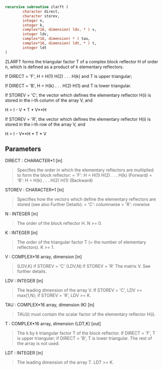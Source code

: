 ```fortran
recursive subroutine zlarft (
        character direct,
        character storev,
        integer n,
        integer k,
        complex*16, dimension( ldv, * ) v,
        integer ldv,
        complex*16, dimension( * ) tau,
        complex*16, dimension( ldt, * ) t,
        integer ldt
)
```

ZLARFT forms the triangular factor T of a complex block reflector H
of order n, which is defined as a product of k elementary reflectors.

If DIRECT = 'F', H = H(1) H(2) . . . H(k) and T is upper triangular;

If DIRECT = 'B', H = H(k) . . . H(2) H(1) and T is lower triangular.

If STOREV = 'C', the vector which defines the elementary reflector
H(i) is stored in the i-th column of the array V, and

H  =  I - V \* T \* V\*\*H

If STOREV = 'R', the vector which defines the elementary reflector
H(i) is stored in the i-th row of the array V, and

H  =  I - V\*\*H \* T \* V

## Parameters
DIRECT : CHARACTER\*1 [in]
> Specifies the order in which the elementary reflectors are
> multiplied to form the block reflector:
> = 'F': H = H(1) H(2) . . . H(k) (Forward)
> = 'B': H = H(k) . . . H(2) H(1) (Backward)

STOREV : CHARACTER\*1 [in]
> Specifies how the vectors which define the elementary
> reflectors are stored (see also Further Details):
> = 'C': columnwise
> = 'R': rowwise

N : INTEGER [in]
> The order of the block reflector H. N >= 0.

K : INTEGER [in]
> The order of the triangular factor T (= the number of
> elementary reflectors). K >= 1.

V : COMPLEX\*16 array, dimension [in]
> (LDV,K) if STOREV = 'C'
> (LDV,N) if STOREV = 'R'
> The matrix V. See further details.

LDV : INTEGER [in]
> The leading dimension of the array V.
> If STOREV = 'C', LDV >= max(1,N); if STOREV = 'R', LDV >= K.

TAU : COMPLEX\*16 array, dimension (K) [in]
> TAU(i) must contain the scalar factor of the elementary
> reflector H(i).

T : COMPLEX\*16 array, dimension (LDT,K) [out]
> The k by k triangular factor T of the block reflector.
> If DIRECT = 'F', T is upper triangular; if DIRECT = 'B', T is
> lower triangular. The rest of the array is not used.

LDT : INTEGER [in]
> The leading dimension of the array T. LDT >= K.
